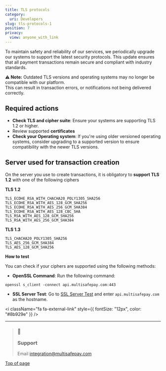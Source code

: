 ```yaml
---
title: TLS protocols
category:
  uri: Developers
slug: tls-protocols-1
position: 7
privacy:
  view: anyone_with_link
---
```

To maintain safety and reliability of our services, we periodically upgrade our systems to support the latest security protocols. This update ensures that all payment transactions remain secure and compliant with industry standards.

**⚠️ Note:** Outdated TLS versions and operating systems may no longer be compatible with our platform.\
This can result in transaction errors, or notifications not being delivered correctly.

## Required actions

* **Check TLS and cipher suite**: Ensure your systems are supporting TLS 1.2 or higher.
* Review supported **certificates**
* **Check your Operating system**: If you're using older versioned operating systems, consider upgrading to a supported version to ensure compatibility with the newer TLS versions.

## Server used for transaction creation

On the server you use to create transactions, it is obligatory to **support TLS 1.2** with one of the following ciphers

**TLS 1.2**

```text
TLS_ECDHE_RSA_WITH_CHACHA20_POLY1305_SHA256  
TLS_ECDHE_RSA_WITH_AES_128_GCM_SHA256  
TLS_ECDHE_RSA_WITH_AES_256_GCM_SHA384  
TLS_ECDHE_RSA_WITH_AES_128_CBC_SHA  
TLS_RSA_WITH_AES_128_GCM_SHA256  
TLS_RSA_WITH_AES_256_GCM_SHA384
```

**TLS 1.3**

```text
TLS_CHACHA20_POLY1305_SHA256
TLS_AES_256_GCM_SHA384
TLS_AES_128_GCM_SHA256
```

**How to test**

You can check if your ciphers are supported using the following methods:

* **OpenSSL Command**: Run the following command:

```text
openssl s_client -connect api.multisafepay.com:443
```

* **SSL Server Test**: Go to [SSL Server Test](https://www.ssllabs.com/ssltest/analyze.html?d=api.multisafepay.com\&hideResults=on) and enter `api.multisafepay.com` as the hostname.

<i className="fa fa-external-link" style={{ fontSize: "12px", color: "#8b929e" }} />

***

<blockquote className="callout callout_info">
    <h3 className="callout-heading false">
        <span className="callout-icon">💬</span>
        <p>Support</p>
    </h3>
    <p>Email <a href="mailto:integration@multisafepay.com">integration@multisafepay.com</a></p>
</blockquote>

[Top of page](#)
